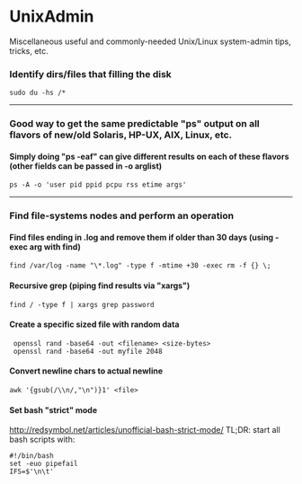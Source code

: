 # UnixAdmin
Miscellaneous useful and commonly-needed Unix/Linux system-admin tips, tricks, etc.

### Identify dirs/files that filling the disk
```
sudo du -hs /*
```
---
### Good way to get the same predictable "ps" output on all flavors of new/old Solaris, HP-UX, AIX, Linux, etc.
#### Simply doing "ps -eaf" can give different results on each of these flavors (other fields can be passed in -o arglist)
```
ps -A -o 'user pid ppid pcpu rss etime args'
```
---
### Find file-systems nodes and perform an operation
#### Find files ending in .log and remove them if older than 30 days (using -exec arg with find)
```
find /var/log -name "\*.log" -type f -mtime +30 -exec rm -f {} \;
```
#### Recursive grep (piping find results via "xargs")
```
find / -type f | xargs grep password
```
#### Create a specific sized file with random data
````
 openssl rand -base64 -out <filename> <size-bytes>
 openssl rand -base64 -out myfile 2048
````
#### Convert newline chars to actual newline
```
awk '{gsub(/\\n/,"\n")}1' <file>
```
#### Set bash "strict" mode
http://redsymbol.net/articles/unofficial-bash-strict-mode/
TL;DR: start all bash scripts with:
```
#!/bin/bash
set -euo pipefail
IFS=$'\n\t'
```
